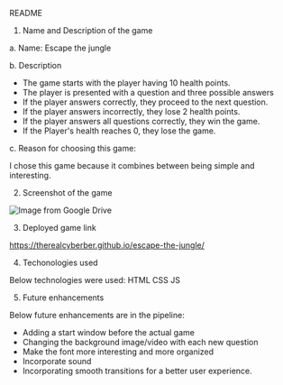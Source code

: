 README

1. Name and Description of the game

a. Name: Escape the jungle

b. Description

- The game starts with the player having 10 health points.
- The player is presented with a question and three possible answers
- If the player answers correctly, they proceed to the next question.
- If the player answers incorrectly, they lose 2 health points.
- If the player answers all questions correctly, they win the game. 
- If the Player's health reaches 0, they lose the game.

c. Reason for choosing this game:

I chose this game because it combines between being simple and interesting.

2. Screenshot of the game

<img src="https://i.imgur.com/QcmfYPy.png" alt="Image from Google Drive">


3. Deployed game link

https://therealcyberber.github.io/escape-the-jungle/

4. Techonologies used

Below technologies were used:
HTML
CSS
JS

5. Future enhancements

Below future enhancements are in the pipeline:

- Adding a start window before the actual game
- Changing the background image/video with each new question
- Make the font more interesting and more organized
- Incorporate sound 
- Incorporating smooth transitions for a better user experience.